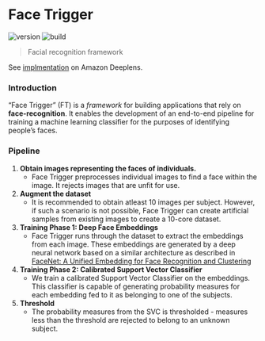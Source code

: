 # Face Trigger
![version](https://img.shields.io/badge/version-0.2.1-blue.svg)  ![build](https://img.shields.io/badge/build-passing-green.svg) 
> Facial recognition framework

See [implmentation](https://github.com/nautilusPrime/deeplens_facerec) on Amazon Deeplens.

### Introduction
“Face Trigger” (FT) is a *framework* for building applications that rely on **face-recognition**. It enables the development of an end-to-end pipeline for training a machine learning classifier for the purposes of identifying people’s faces.

### Pipeline

 1. **Obtain images representing the faces of individuals.**
	 - Face Trigger preprocesses individual images to find a face within the image. It rejects images that are unfit for use.
 2. **Augment the dataset**
	 - It is recommended to obtain atleast 10 images per subject. However, if such a scenario is not possible, Face Trigger can create artificial samples from existing images to create a 10-core dataset.
 3. **Training Phase 1: Deep Face Embeddings** 
	 - Face Trigger runs through the dataset to extract the embeddings from each image. These embeddings are generated by a deep neural network based on a similar architecture as described in [FaceNet: A Unified Embedding for Face Recognition and Clustering](https://arxiv.org/abs/1503.03832) 
 4. **Training Phase 2: Calibrated Support Vector Classifier**
	- We train a calibrated Support Vector Classifier on the embeddings. This classifier is capable of generating probability measures for each embedding fed to it as belonging to one of the subjects.
 5. **Threshold**
	 - The probability measures from the SVC is thresholded - measures less than the threshold are rejected to belong to an unknown subject.

